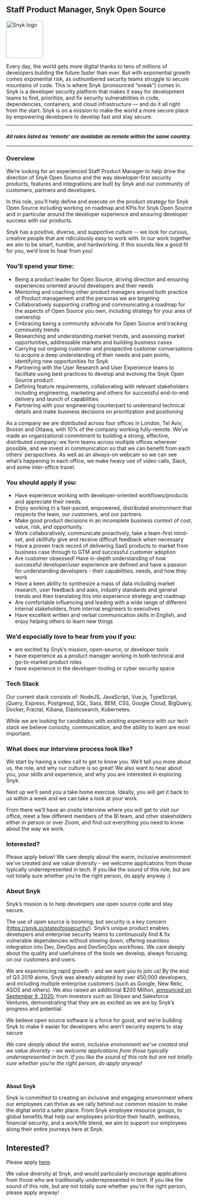Staff Product Manager, Snyk Open Source
---

<img src="https://res.cloudinary.com/snyk/image/upload/v1537345894/press-kit/brand/logo-black.png" width="100" alt="Snyk logo" />

<div class="content-intro"><p><span style="font-weight: 400;">Every day, the world gets more digital thanks to tens of millions of developers building the future faster than ever. But with exponential growth comes exponential risk, as outnumbered security teams struggle to secure mountains of code. This is where Snyk (pronounced “sneak”) comes in. Snyk is a developer security platform that makes it easy for development teams to find, prioritize, and fix security vulnerabilities in code, dependencies, containers, and cloud infrastructure — and do it all right from the start. Snyk is on a mission to make the world a more secure place by empowering developers to develop fast and stay secure.</span></p></div><hr>
<h3><em><strong><sub>All roles listed as ‘remote’ are available as remote within the same country.</sub></strong></em></h3>
<hr>
<h3><strong>Overview</strong></h3>
<p><span style="font-weight: 400;">We’re looking for an experienced Staff Product Manager to help drive the direction of Snyk Open Source and the way developer-first security products, features and integrations are built by Snyk and our community of customers, partners and developers.</span></p>
<p><span style="font-weight: 400;">In this role, you’ll help define and execute on the product strategy for Snyk Open Source including working on roadmap and KPIs for Snyk Open Source and in particular around the developer experience and ensuring developer success with our products.</span></p>
<p><span style="font-weight: 400;">Snyk has a positive, diverse, and supportive culture -- we look for curious, creative people that are ridiculously easy to work with. In our work together we aim to be smart, humble, and hardworking. If this sounds like a good fit for you, we’d love to hear from you!</span></p>
<h3><strong>You’ll spend your time:</strong></h3>
<ul>
<li style="font-weight: 400;"><span style="font-weight: 400;">Being a product leader for Open Source, driving direction and ensuring experiences oriented around developers and their needs</span></li>
<li style="font-weight: 400;"><span style="font-weight: 400;">Mentoring and coaching other product managers around both practice of Product management and the personas we are targeting</span></li>
<li style="font-weight: 400;"><span style="font-weight: 400;">Collaboratively supporting crafting and communicating a roadmap for the aspects of Open Source you own, including strategy for your area of ownership</span></li>
<li style="font-weight: 400;"><span style="font-weight: 400;">Embracing being a community advocate for Open Source and tracking community trends</span></li>
<li style="font-weight: 400;"><span style="font-weight: 400;">Researching and understanding market trends, and assessing market opportunities, addressable markets and building business cases&nbsp;</span></li>
<li style="font-weight: 400;"><span style="font-weight: 400;">Carrying out ongoing customer and prospective customer conversations to acquire a deep understanding of their needs and pain points, identifying new opportunities for Snyk</span></li>
<li style="font-weight: 400;"><span style="font-weight: 400;">Partnering with the User Research and User Experience teams to facilitate using best practices to develop and evolving the Snyk Open Source product</span></li>
<li style="font-weight: 400;"><span style="font-weight: 400;">Defining feature requirements, collaborating with relevant stakeholders including engineering, marketing and others for successful end-to-end delivery and launch of capabilities</span></li>
<li style="font-weight: 400;"><span style="font-weight: 400;">Partnering with your engineering counterpart to understand technical details and make business decisions on prioritization and positioning</span></li>
</ul>
<p><span style="font-weight: 400;">As a company we are distributed across four offices in London, Tel Aviv, Boston and Ottawa, with 10% of the company working fully-remote. We’ve made an organizational commitment to building a strong, effective, distributed company: we form teams across multiple offices wherever possible, and we invest in communication so that we can benefit from each others’ perspectives. As well as an always-on webcam so we can see what’s happening in each office, we make heavy use of video calls, Slack, and some inter-office travel.</span></p>
<h3><strong>You should apply if you:</strong></h3>
<ul>
<li style="font-weight: 400;"><span style="font-weight: 400;">Have experience working with developer-oriented workflows/products and appreciate their needs.</span></li>
<li style="font-weight: 400;"><span style="font-weight: 400;">Enjoy working in a fast-paced, empowered, distributed environment that respects the team, our customers, and our partners.</span></li>
<li style="font-weight: 400;"><span style="font-weight: 400;">Make good product decisions in an incomplete business context of cost, value, risk, and opportunity.</span></li>
<li style="font-weight: 400;"><span style="font-weight: 400;">Work collaboratively, communicate proactively, take a team-first mind-set, and skillfully give and receive difficult feedback when necessary</span></li>
<li style="font-weight: 400;">Have a proven track record of delivering SaaS products to market from business case through to GTM and successful customer adoption</li>
<li style="font-weight: 400;">Are customer obsessed! Have in-depth understanding of how successful developer/user experience are defined and <span>have a passion for understanding developers - their capabilities, needs, and how they work</span></li>
<li style="font-weight: 400;">Have a keen ability to synthesize a mass of data including market research, user feedback and asks, industry standards and general trends and then translating this into experience strategy and roadmap</li>
<li style="font-weight: 400;">Are comfortable influencing and leading with a wide range of different internal stakeholders, from internal engineers to executives</li>
<li style="font-weight: 400;">Have excellent written and verbal communication skills in English, and enjoy helping others to learn new things</li>
</ul>
<h3><strong>We’d especially love to hear from you if you:</strong></h3>
<ul>
<li>are excited by Snyk’s mission, open-source, or developer tools</li>
<li style="font-weight: 400;"><span style="font-weight: 400;">have experience as a product manager working in both technical and go-to-market product roles</span></li>
<li style="font-weight: 400;"><span style="font-weight: 400;">have experience in the developer-tooling or cyber security space</span></li>
</ul>
<h3><strong>Tech Stack</strong></h3>
<p><span style="font-weight: 400;">Our current stack consists of: NodeJS, JavaScript, Vue.js, TypeScript, jQuery, Express, Postgresql, SQL, Sass, BEM, CSS, Google Cloud, BigQuery, Docker, Fractal, Kibana, Elasticsearch, Kubernetes.</span></p>
<p><span style="font-weight: 400;">While we are looking for candidates with existing experience with our tech stack we believe curiosity, communication, and the ability to learn are most important.</span></p>
<h3><strong>What does our interview process look like?</strong></h3>
<p><span style="font-weight: 400;">We start by having a video call to get to know you. We’ll tell you more about us, the role, and why our culture is so great! We also want to hear about you, your skills and experience, and why you are interested in exploring Snyk.&nbsp;</span></p>
<p><span style="font-weight: 400;">Next up we’ll send you a take home exercise. Ideally, you will get it back to us within a week and we can take a look at your work.</span></p>
<p><span style="font-weight: 400;">From there we’ll have an onsite interview where you will get to visit our office, meet a few different members of the BI team, and other stakeholders either in person or over Zoom, and find out everything you need to know about the way we work.&nbsp;</span></p>
<h3><strong>Interested?</strong></h3>
<p><span style="font-weight: 400;">Please apply below! We care deeply about the warm, inclusive environment we’ve created and we value diversity - we welcome applications from those typically underrepresented in tech. If you like the sound of this role, but are not totally sure whether you’re the right person, do apply anyway :)</span></p>
<h3><strong>About Snyk</strong></h3>
<p><span style="font-weight: 400;">Snyk’s mission is to help developers use open source code and stay secure.&nbsp;</span></p>
<p><span style="font-weight: 400;">The use of open source is booming, but security is a key concern (</span><a href="https://snyk.io/stateofossecurity/"><span style="font-weight: 400;">https://snyk.io/stateofossecurity/</span></a><span style="font-weight: 400;">). Snyk’s unique product enables developers and enterprise security teams to continuously find &amp; fix vulnerable dependencies without slowing down, offering seamless integration into Dev, DevOps and DevSecOps workflows. </span><span style="font-weight: 400;">We care deeply about the quality and usefulness of the tools we develop, always focusing on our customers and users.&nbsp;</span></p>
<p><span style="font-weight: 400;">We are experiencing rapid growth - and we want you to join us! By the end of Q3 2019 alone, Snyk was already adopted by over 450,000 developers, and including multiple enterprise customers (such as Google, New Relic, ASOS and others). </span><span style="font-weight: 400;">We also raised an additional $200 Million, <a href="https://snyk.io/blog/snyk-closes-200m-to-modernize-security-industry/" target="_blank">announced on September 9, 2020</a></span><span style="font-weight: 400;">, from investors such as Stripes and Salesforce Ventures, demonstrating that they are as excited as we are by Snyk’s progress and potential</span><span style="font-weight: 400;">.</span></p>
<p><span style="font-weight: 400;">We believe open source software is a force for good, and we’re building Snyk to make it easier for developers who aren’t security experts to stay secure</span></p><div class="content-conclusion"><p><em data-stringify-type="italic">We care deeply about the warm, inclusive environment we’ve created and we value diversity – we welcome applications from those typically underrepresented in tech. If you like the sound of this role but are not totally sure whether you’re the right person, do apply anyway!</em></p>
<p>&nbsp;</p>
<p><strong>About Snyk</strong></p>
<p><strong><span style="font-weight: 400;">Snyk is committed to creating an inclusive and engaging environment where our employees can thrive as we rally behind our common mission to make the digital world a safer place. From Snyk employee resource groups, to global benefits that help our employees prioritize their health, wellness, financial security, and a work/life blend, we aim to support our employees along their entire journeys here at Snyk. </span></strong></p></div>

Interested?
---

Please apply [here](https://boards.greenhouse.io/snyk/jobs/6518359002#app).

We value diversity at Snyk, and would particularly encourage applications from those who are traditionally underrepresented in tech.
If you like the sound of this role, but are not totally sure whether you’re the right person, please apply anyway!
